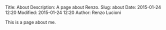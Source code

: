 Title: About
Description: A page about Renzo.
Slug: about
Date: 2015-01-24 12:20
Modified: 2015-01-24 12:20
Author: Renzo Lucioni

This is a page about me.
